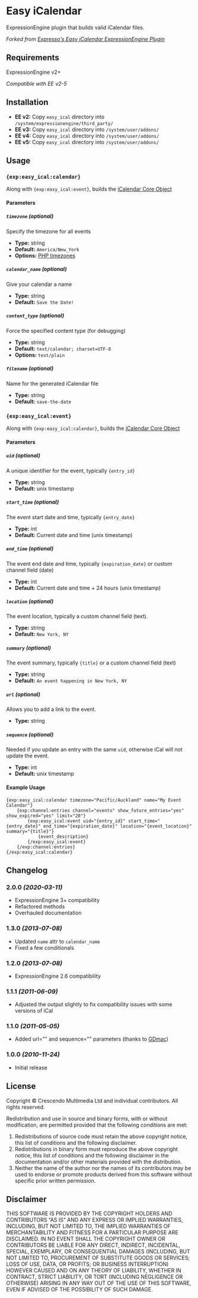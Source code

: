 # Easy iCalendar

ExpressionEngine plugin that builds valid iCalendar files.

*Forked from <a href="https://github.com/expressodev/easy_icalendar/" target="_blank" title="Expresso's Easy iCalendar ExpressionEngine Plugin">Expresso's Easy iCalendar ExpressionEngine Plugin</a>*

## Requirements

ExpressionEngine v2+

*Compatible with EE v2-5*

## Installation

- **EE v2:** Copy `easy_ical` directory into `/system/expressionengine/third_party/`
- **EE v3:** Copy `easy_ical` directory into `/system/user/addons/`
- **EE v4:** Copy `easy_ical` directory into `/system/user/addons/`
- **EE v5:** Copy `easy_ical` directory into `/system/user/addons/`

## Usage

### `{exp:easy_ical:calendar}`

Along with `{exp:easy_ical:event}`, builds the <a href="https://en.wikipedia.org/wiki/ICalendar#Core_object" target="_blank" title="Learn more about the iCalendar Core Object">iCalendar Core Object</a>

#### Parameters

##### `timezone` *(optional)*

Specify the timezone for all events

- **Type:** string
- **Default:** `America/New_York`
- **Options:** <a href="https://www.php.net/manual/en/timezones.php" target="_blank" title="Learn more about PHP timezones">PHP timezones</a>

##### `calendar_name` *(optional)*

Give your calendar a name

- **Type:** string
- **Default:** `Save the Date!`

##### `content_type` *(optional)*

Force the specified content type (for debugging)

- **Type:** string
- **Default:** `text/calendar; charset=UTF-8`
- **Options:** `text/plain`

##### `filename` *(optional)*

Name for the generated iCalendar file

- **Type:** string
- **Default:** `save-the-date`

### `{exp:easy_ical:event}`

Along with `{exp:easy_ical:calendar}`, builds the <a href="https://en.wikipedia.org/wiki/ICalendar#Core_object" target="_blank" title="Read more about the iCalendar Core Object">iCalendar Core Object</a>

#### Parameters

##### `uid` *(optional)*

A unique identifier for the event, typically `{entry_id}`

- **Type:** string
- **Default:** unix timestamp

##### `start_time` *(optional)*

The event start date and time, typically `{entry_date}`

- **Type:** int
- **Default:** Current date and time (unix timestamp)

##### `end_time` *(optional)*

The event end date and time, typically `{expiration_date}` or custom channel field (date)

- **Type:** int
- **Default:** Current date and time + 24 hours (unix timestamp)

##### `location` *(optional)*

The event location, typically a custom channel field (text).

- **Type:** string
- **Default:** `New York, NY`

##### `summary` *(optional)*

The event summary, typically `{title}` or a custom channel field (text)

- **Type:** string
- **Default:** `An event happening in New York, NY`

##### `url` *(optional)*

Allows you to add a link to the event.

- **Type:** string

##### `sequence` *(optional)*

Needed if you update an entry with the same `uid`, otherwise iCal will not update the event.

- **Type:** int
- **Default:** unix timestamp

#### Example Usage
```
{exp:easy_ical:calendar timezone="Pacific/Auckland" name="My Event Calendar"}
    {exp:channel:entries channel="events" show_future_entries="yes" show_expired="yes" limit="20"}
        {exp:easy_ical:event uid="{entry_id}" start_time="{entry_date}" end_time="{expiration_date}" location="{event_location}" summary="{title}"}
            {event_description}
        {/exp:easy_ical:event}
    {/exp:channel:entries}
{/exp:easy_ical:calendar}
```

## Changelog

### 2.0.0 *(2020-03-11)*

- ExpressionEngine 3+ compatibility
- Refactored methods
- Overhauled documentation

### 1.3.0 *(2013-07-08)*

- Updated `name` attr to `calendar_name`
- Fixed a few conditionals

### 1.2.0 *(2013-07-08)*

- ExpressionEngine 2.6 compatibility

### 1.1.1 *(2011-06-09)*

- Adjusted the output slightly to fix compatibility issues with some versions of iCal

### 1.1.0 *(2011-05-05)*

- Added url="" and sequence="" parameters (thanks to [GDmac](http://github.com/GDmac))

### 1.0.0 *(2010-11-24)*

- Initial release

## License

Copyright © Crescendo Multimedia Ltd and individual contributors. All rights reserved.

Redistribution and use in source and binary forms, with or without modification, are permitted provided that the following conditions are met:

1. Redistributions of source code must retain the above copyright notice, this list of conditions and the following disclaimer.
2. Redistributions in binary form must reproduce the above copyright notice, this list of conditions and the following disclaimer in the documentation and/or other materials provided with the distribution.
3. Neither the name of the author nor the names of its contributors may be used to endorse or promote products derived from this software without specific prior written permission.

## Disclaimer

THIS SOFTWARE IS PROVIDED BY THE COPYRIGHT HOLDERS AND CONTRIBUTORS “AS IS” AND ANY EXPRESS OR IMPLIED WARRANTIES, INCLUDING, BUT NOT LIMITED TO, THE IMPLIED WARRANTIES OF MERCHANTABILITY AND FITNESS FOR A PARTICULAR PURPOSE ARE DISCLAIMED. IN NO EVENT SHALL THE COPYRIGHT OWNER OR CONTRIBUTORS BE LIABLE FOR ANY DIRECT, INDIRECT, INCIDENTAL, SPECIAL, EXEMPLARY, OR CONSEQUENTIAL DAMAGES (INCLUDING, BUT NOT LIMITED TO, PROCUREMENT OF SUBSTITUTE GOODS OR SERVICES; LOSS OF USE, DATA, OR PROFITS; OR BUSINESS INTERRUPTION) HOWEVER CAUSED AND ON ANY THEORY OF LIABILITY, WHETHER IN CONTRACT, STRICT LIABILITY, OR TORT (INCLUDING NEGLIGENCE OR OTHERWISE) ARISING IN ANY WAY OUT OF THE USE OF THIS SOFTWARE, EVEN IF ADVISED OF THE POSSIBILITY OF SUCH DAMAGE.

